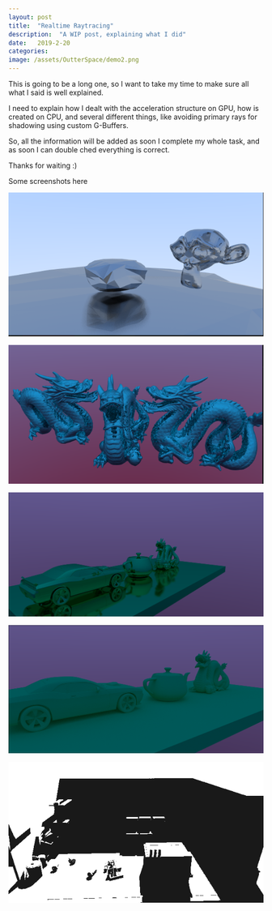 ```yaml
---
layout: post
title:  "Realtime Raytracing"
description:  "A WIP post, explaining what I did"
date:   2019-2-20
categories: 
image: /assets/OutterSpace/demo2.png
---
```


This is going to be a long one, so I want to take my time to make sure all what I said is well explained.

I need to explain how I dealt with the acceleration structure on GPU, how is created on CPU, and several different things, like avoiding primary rays for shadowing using custom G-Buffers.

So, all the information will be added as soon I complete my whole task, and as soon I can double ched everything is correct.

Thanks for waiting :)

Some screenshots here 

![My helpful screenshot](/assets/OutterSpace/Screenshot_7.png)  

![My helpful screenshot](/assets/OutterSpace/fixed.png)  

![My helpful screenshot](/assets/OutterSpace/demo1.png)  

![My helpful screenshot](/assets/OutterSpace/demo2.png)

![My helpful screenshot](/assets/OutterSpace/diorama.gif)  




